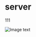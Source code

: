 # server

111


![Image text](https://raw.githubusercontent.com/zhouhuawei1997/img/main/schematic%20illustration.jpg)
